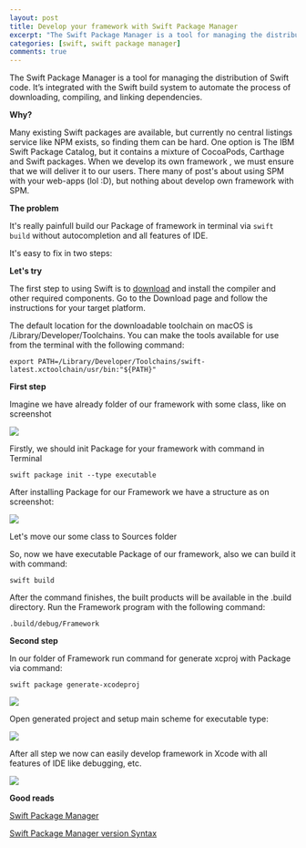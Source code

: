 ```yaml
---
layout: post
title: Develop your framework with Swift Package Manager
excerpt: "The Swift Package Manager is a tool for managing the distribution of Swift code. It’s integrated with the Swift build system to automate the process of downloading, compiling, and linking dependencies."
categories: [swift, swift package manager]
comments: true
---
```


The Swift Package Manager is a tool for managing the distribution of Swift code. It’s integrated with the Swift build system to automate the process of downloading, compiling, and linking dependencies.

<b>Why?</b>

Many existing Swift packages are available, but currently no central listings service like NPM exists, so finding them can be hard. One option is The IBM Swift Package Catalog, but it contains a mixture of CocoaPods, Carthage and Swift packages. When we develop its own framework , we must ensure that we will deliver it to our users. There many of post's about using SPM with your web-apps (lol :D), but nothing about develop own framework with SPM. 

<b>The problem</b>

It's really painfull build our Package of framework in terminal via ```swift build``` without autocompletion and all features of IDE. 

It's easy to fix in two steps:

<b>Let's try</b>

The first step to using Swift is to <a href="https://swift.org/download">download<a/> and install the compiler and other required components. Go to the Download page and follow the instructions for your target platform.

The default location for the downloadable toolchain on macOS is /Library/Developer/Toolchains. You can make the tools available for use from the terminal with the following command:

```shell
export PATH=/Library/Developer/Toolchains/swift-latest.xctoolchain/usr/bin:"${PATH}"
```

<b>First step</b>

Imagine we have already folder of our framework with some class, like on screenshot

<img src="https://habrastorage.org/files/589/977/e11/589977e1114149768ba18f6cf368ba1b.png"/>

Firstly, we should init Package for your framework with command in Terminal

```shell
swift package init --type executable
```

After installing Package for our Framework we have a structure as on screenshot:

<img src="https://habrastorage.org/files/58e/c3d/efa/58ec3defa3ec48b697fbca65bff6d6e4.png"/>

Let's move our some class to Sources folder

So, now we have executable Package of our framework, also we can build it with command: 

```shell
swift build
```

After the command finishes, the built products will be available in the .build directory. Run the Framework program with the following command:

```shell
.build/debug/Framework
```

<b>Second step</b>

In our folder of Framework run command for generate xcproj with Package via command:

```shell
swift package generate-xcodeproj
```

<img src="https://habrastorage.org/files/89e/aa6/1db/89eaa61dbac04288b1ddc750ef75658e.png"/>

Open generated project and setup main scheme for executable type:

<img src="https://habrastorage.org/files/7c9/740/208/7c9740208d9d42abb7dfc5b97338a44f.png"/>

After all step we now can easily develop framework in Xcode with all features of IDE like debugging, etc.

<img src="https://habrastorage.org/files/ebb/afd/d59/ebbafdd596fc4a118765e9619a2b6e6d.png"/>

<b>Good reads</b>

<a href="https://swift.org/package-manager/">Swift Package Manager<a/>

<a href="https://medium.com/swift-programming/swift-package-manger-version-syntax-f3a5c053a613#.mpk9l2mk8">Swift Package Manager version Syntax<a/>